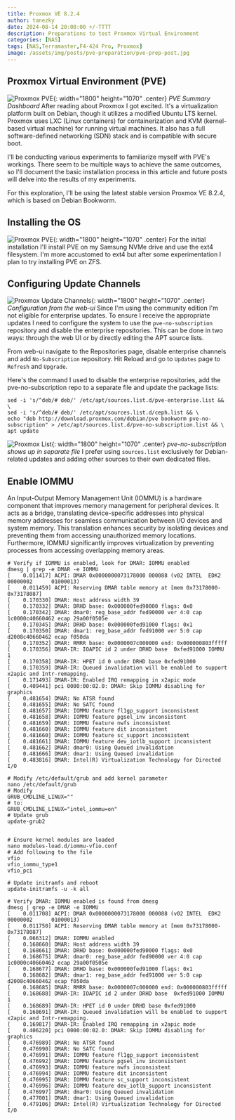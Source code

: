 ```yaml
---
title: Proxmox VE 8.2.4
author: tanezky
date: 2024-08-14 20:00:00 +/-TTTT
description: Preparations to test Proxmox Virtual Environment
categories: [NAS]
tags: [NAS,Terramaster,F4-424 Pro, Proxmox]
image: /assets/img/posts/pve-preparation/pve-prep-post.jpg
---
```


## Proxmox Virtual Environment (PVE)
![Proxmox PVE](/assets/img/posts/pve-preparation/pve-prep01.jpg){: width="1800" height="1070" .center}
_PVE Summary Dashboard_
After reading about Proxmox I got excited. It's a virtualization platform built on Debian, though it utilizes a modified Ubuntu LTS kernel. Proxmox uses LXC (Linux containers) for containerization and KVM (kernel-based virtual machine) for running virtual machines. It also has a full software-defined networking (SDN) stack and is compatible with secure boot.

I'll be conducting various experiments to familiarize myself with PVE's workings. There seem to be multiple ways to achieve the same outcomes, so I'll document the basic installation process in this article and future posts will delve into the results of my experiments.

For this exploration, I'll be using the latest stable version Proxmox VE 8.2.4, which is based on Debian Bookworm.


## Installing the OS
![Proxmox PVE](/assets/img/posts/pve-preparation/pve-prep02.jpg){: width="1800" height="1070" .center}
For the initial installation I'll install PVE on my Samsung NVMe drive and use the ext4 filesystem. I'm more accustomed to ext4 but after some experimentation I plan to try installing PVE on ZFS.


## Configuring Update Channels
![Proxmox Update Channels](/assets/img/posts/pve-preparation/pve-prep03.jpg){: width="1800" height="1070" .center}
_Configuration from the web-ui_
Since I'm using the community edition I'm not eligible for enterprise updates. To ensure I receive the appropriate updates I need to configure the system to use the `pve-no-subscription` repository and disable the enterprise repositories. This can be done in two ways: through the web UI or by directly editing the APT source lists.

From web-ui navigate to the Repositories page, disable enterprise channels and add `No-Subscription` repository.
Hit Reload and go to `Updates` page to `Refresh` and `Upgrade`. 

Here's the command I used to disable the enterprise repositories, add the pve-no-subscription repo to a separate file and update the package lists:
```shell
sed -i 's/^deb/# deb/' /etc/apt/sources.list.d/pve-enterprise.list && \
sed -i 's/^deb/# deb/' /etc/apt/sources.list.d/ceph.list && \
echo "deb http://download.proxmox.com/debian/pve bookworm pve-no-subscription" > /etc/apt/sources.list.d/pve-no-subscription.list && \
apt update
```
![Proxmox List](/assets/img/posts/pve-preparation/pve-prep04.jpg){: width="1800" height="1070" .center}
_pve-no-subscription shows up in separate file_
I prefer using `sources.list` exclusively for Debian-related updates and adding other sources to their own dedicated files.

## Enable IOMMU
An Input-Output Memory Management Unit (IOMMU) is a hardware component that improves memory management for peripheral devices. It acts as a bridge, translating device-specific addresses into physical memory addresses for seamless communication between I/O devices and system memory. This translation enhances security by isolating devices and preventing them from accessing unauthorized memory locations. Furthermore, IOMMU significantly improves virtualization by preventing processes from accessing overlapping memory areas.

```shell
# Verify if IOMMU is enabled, look for DMAR: IOMMU enabled
dmesg | grep -e DMAR -e IOMMU
[    0.011417] ACPI: DMAR 0x0000000073178000 000088 (v02 INTEL  EDK2     00000002      01000013)
[    0.011459] ACPI: Reserving DMAR table memory at [mem 0x73178000-0x73178087]
[    0.170330] DMAR: Host address width 39
[    0.170332] DMAR: DRHD base: 0x000000fed90000 flags: 0x0
[    0.170342] DMAR: dmar0: reg_base_addr fed90000 ver 4:0 cap 1c0000c40660462 ecap 29a00f0505e
[    0.170345] DMAR: DRHD base: 0x000000fed91000 flags: 0x1
[    0.170350] DMAR: dmar1: reg_base_addr fed91000 ver 5:0 cap d2008c40660462 ecap f050da
[    0.170352] DMAR: RMRR base: 0x0000007c000000 end: 0x000000803fffff
[    0.170356] DMAR-IR: IOAPIC id 2 under DRHD base  0xfed91000 IOMMU 1
[    0.170358] DMAR-IR: HPET id 0 under DRHD base 0xfed91000
[    0.170359] DMAR-IR: Queued invalidation will be enabled to support x2apic and Intr-remapping.
[    0.171493] DMAR-IR: Enabled IRQ remapping in x2apic mode
[    0.409441] pci 0000:00:02.0: DMAR: Skip IOMMU disabling for graphics
[    0.481654] DMAR: No ATSR found
[    0.481655] DMAR: No SATC found
[    0.481657] DMAR: IOMMU feature fl1gp_support inconsistent
[    0.481658] DMAR: IOMMU feature pgsel_inv inconsistent
[    0.481659] DMAR: IOMMU feature nwfs inconsistent
[    0.481660] DMAR: IOMMU feature dit inconsistent
[    0.481660] DMAR: IOMMU feature sc_support inconsistent
[    0.481661] DMAR: IOMMU feature dev_iotlb_support inconsistent
[    0.481662] DMAR: dmar0: Using Queued invalidation
[    0.481666] DMAR: dmar1: Using Queued invalidation
[    0.483816] DMAR: Intel(R) Virtualization Technology for Directed I/O

# Modify /etc/default/grub and add kernel parameter
nano /etc/default/grub
# Modify
GRUB_CMDLINE_LINUX=""
# to:
GRUB_CMDLINE_LINUX="intel_iommu=on"
# Update grub
update-grub2


# Ensure kernel modules are loaded
nano modules-load.d/iommu-vfio.conf
# Add following to the file
vfio
vfio_iommu_type1
vfio_pci

# Update initramfs and reboot
update-initramfs -u -k all

# Verify DMAR: IOMMU enabled is found from dmesg
dmesg | grep -e DMAR -e IOMMU
[    0.011708] ACPI: DMAR 0x0000000073178000 000088 (v02 INTEL  EDK2     00000002      01000013)
[    0.011750] ACPI: Reserving DMAR table memory at [mem 0x73178000-0x73178087]
[    0.066312] DMAR: IOMMU enabled
[    0.168660] DMAR: Host address width 39
[    0.168661] DMAR: DRHD base: 0x000000fed90000 flags: 0x0
[    0.168675] DMAR: dmar0: reg_base_addr fed90000 ver 4:0 cap 1c0000c40660462 ecap 29a00f0505e
[    0.168677] DMAR: DRHD base: 0x000000fed91000 flags: 0x1
[    0.168682] DMAR: dmar1: reg_base_addr fed91000 ver 5:0 cap d2008c40660462 ecap f050da
[    0.168685] DMAR: RMRR base: 0x0000007c000000 end: 0x000000803fffff
[    0.168688] DMAR-IR: IOAPIC id 2 under DRHD base  0xfed91000 IOMMU 1
[    0.168689] DMAR-IR: HPET id 0 under DRHD base 0xfed91000
[    0.168691] DMAR-IR: Queued invalidation will be enabled to support x2apic and Intr-remapping.
[    0.169817] DMAR-IR: Enabled IRQ remapping in x2apic mode
[    0.406220] pci 0000:00:02.0: DMAR: Skip IOMMU disabling for graphics
[    0.476989] DMAR: No ATSR found
[    0.476990] DMAR: No SATC found
[    0.476991] DMAR: IOMMU feature fl1gp_support inconsistent
[    0.476992] DMAR: IOMMU feature pgsel_inv inconsistent
[    0.476993] DMAR: IOMMU feature nwfs inconsistent
[    0.476994] DMAR: IOMMU feature dit inconsistent
[    0.476995] DMAR: IOMMU feature sc_support inconsistent
[    0.476996] DMAR: IOMMU feature dev_iotlb_support inconsistent
[    0.476997] DMAR: dmar0: Using Queued invalidation
[    0.477001] DMAR: dmar1: Using Queued invalidation
[    0.479106] DMAR: Intel(R) Virtualization Technology for Directed I/O
```